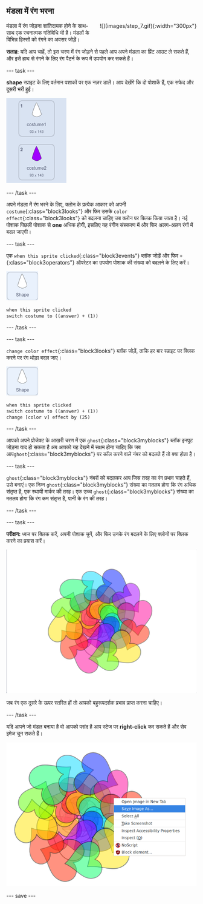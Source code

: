 ## मंडला में रंग भरना

<div style="display: flex; flex-wrap: wrap">
<div style="flex-basis: 200px; flex-grow: 1; margin-right: 15px;">
मंडला में रंग जोड़ना शांतिदायक होने के साथ-साथ एक रचनात्मक गतिविधि भी है। मंडलों के विभिन्न हिस्सों को रंगने का अवसर जोड़ें।
</div>
<div>
![](images/step_7.gif){:width="300px"}
</div>
</div>

**सलाह:** यदि आप चाहें, तो इस चरण में रंग जोड़ने से पहले आप अपने मंडला का प्रिंट आउट ले सकते हैं, और इसे हाथ से रंगने के लिए रंग पैटर्न के रूप में उपयोग कर सकते हैं।

--- task ---

**shape** स्प्राइट के लिए वर्तमान पशाकों पर एक नज़र डालें। आप देखेंगे कि दो पोशाकें हैं, एक सफेद और दूसरी भरी हुई।

![स्प्राइट के लिए दो पोशाक।](images/costumes.png)

--- /task ---

अपने मंडला में रंग भरने के लिए, क्लोन के प्रत्येक आकार को अपनी `costume`{:class="block3looks"} और फिर उसके `color effect`{:class="block3looks"} को बदलना चाहिए जब क्लोन पर क्लिक किया जाता है। नई पोशाक पिछली पोशाक से **one** अधिक होगी, इसलिए यह रंगीन संस्करण में और फिर अलग-अलग रंगों में बदल जाएगी।

--- task ---

एक `when this sprite clicked`{:class="block3events"} ब्लॉक जोड़ें और फिर `+`{:class="block3operators"} ऑपरेटर का उपयोग पोशाक की संख्या को बदलने के लिए करें।

![shape स्प्राइट।](images/shape_sprite.png)

```blocks3
when this sprite clicked
switch costume to ((answer) + (1))
```

--- /task ---

--- task ---

`change color effect`{:class="block3looks"} ब्लॉक जोड़ें, ताकि हर बार स्प्राइट पर क्लिक करने पर रंग थोड़ा बदल जाए।

![shape स्प्राइट।](images/shape_sprite.png)

```blocks3
when this sprite clicked
switch costume to ((answer) + (1))
change [color v] effect by (25)
```

--- /task ---

आपको अपने प्रोजेक्ट के आखरी चरण में एक `ghost`{:class="block3myblocks"} ​ब्लॉक इनपुट जोड़ना याद हो सकता है अब आपको यह देखने में सक्षम होना चाहिए कि जब आप`ghost`{:class="block3myblocks"} पर कॉल करने वाले नंबर को बदलते हैं तो क्या होता है।

--- task ---

`ghost`{:class="block3myblocks"} नंबरों को बदलकर आप जिस तरह का रंग प्रभाव चाहते हैं, उसे बनाएं। एक निम्न `ghost`{:class="block3myblocks"} संख्या का मतलब होगा कि रंग अधिक संतृप्त है, एक स्थायी मार्कर की तरह। एक उच्च `ghost`{:class="block3myblocks"} संख्या का मतलब होगा कि रंग कम संतृप्त है, पानी के रंग की तरह।

--- /task ---

--- task ---

**परीक्षण:** ध्वज पर क्लिक करें, अपनी पोशाक चुनें, और फिर उनके रंग बदलने के लिए क्लोनों पर क्लिक करने का प्रयास करें।

![दिलों से बना एक मंमंडला जिसे विभिन्न रंगों में रंगा गया है।](images/coloured_mandala.png)

जब रंग एक दूसरे के ऊपर स्तरित हों तो आपको बहुरूपदर्शक प्रभाव प्राप्त करना चाहिए।

--- /task ---

यदि आपने जो मंडल बनाया है वो आपको पसंद है आप स्टेज पर **right-click** कर सकते हैं और सेव इमेज चुन सकते हैं।

![जब Stage पर राइट-क्लिक किया जाता है, तो कॉन्टेक्ट मेनू दिखाई देता है, और 'Save Image As' विकल्प को हाइलाइट किया जाता है।](images/save_mandala.png)

--- save ---
